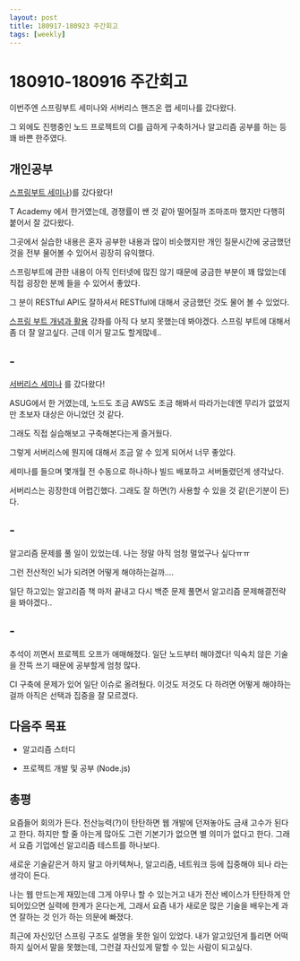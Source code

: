 ```yaml
---
layout: post
title: 180917-180923 주간회고
tags: [weekly]
---
```


# 180910-180916 주간회고

이번주엔 스프링부트 세미나와 서버리스 핸즈온 랩 세미나를 갔다왔다. 

그 외에도 진행중인 노드 프로젝트의 CI를 급하게 구축하거나 알고리즘 공부를 하는 등 꽤 바쁜 한주였다.


## 개인공부

[스프링부트 세미나](https://tacademy.skplanet.com/front/tacademy/courseinfo/campus.action))를 갔다왔다!

T Academy 에서 한거였는데, 경쟁률이 쌘 것 같아 떨어질까 조마조마 했지만 다행히 붙어서 잘 갔다왔다.

그곳에서 실습한 내용은 혼자 공부한 내용과 많이 비슷했지만 개인 질문시간에 궁금했던 것을 전부 물어볼 수 있어서 굉장히 유익했다.

스프링부트에 관한 내용이 아직 인터넷에 많진 않기 때문에 궁금한 부분이 꽤 많았는데 직접 굉장한 분께 들을 수 있어서 좋았다.

그 분이 RESTful API도 잘하셔서 RESTful에 대해서 궁금했던 것도 물어 볼 수 있었다.

[스프링 부트 개념과 활용](https://www.inflearn.com/course/%EC%8A%A4%ED%94%84%EB%A7%81%EB%B6%80%ED%8A%B8/) 강좌를 아직 다 보지 못했는데 봐야겠다.
스프링 부트에 대해서 좀 더 잘 알고싶다. 근데 이거 말고도 할게많네..

## -

[서버리스 세미나](https://www.meetup.com/ko-KR/awskrug/events/254611413/) 를 갔다왔다!

ASUG에서 한 거였는데, 노드도 조금 AWS도 조금 해봐서 따라가는데엔 무리가 없었지만 초보자 대상은 아니었던 것 같다.

그래도 직접 실습해보고 구축해본다는게 즐거웠다. 

그렇게 서버리스에 뭔지에 대해서 조금 알 수 있게 되어서 너무 좋았다.

세미나를 들으며 몇개월 전 수동으로 하나하나 빌드 배포하고 서버돌렸던게 생각났다.

서버리스는 굉장한데 어렵긴했다. 그래도 잘 하면(?) 사용할 수 있을 것 같(은기분이 든)다.

## -

알고리즘 문제를 풀 일이 있었는데. 나는 정말 아직 엄청 멀었구나 싶다ㅠㅠ

그런 전산적인 뇌가 되려면 어떻게 해야하는걸까....

일단 하고있는 알고리즘 책 마저 끝내고 다시 백준 문제 풀면서 알고리즘 문제해결전략을 봐야겠다..

## -

추석이 끼면서 프로젝트 오프가 애매해졌다. 일단 노드부터 해야겠다! 익숙치 않은 기술을 잔뜩 쓰기 때문에 공부할게 엄청 많다.

CI 구축에 문제가 있어 일단 이슈로 올려뒀다. 이것도 저것도 다 하려면 어떻게 해야하는걸까 아직은 선택과 집중을 잘 모르겠다.


## 다음주 목표

* 알고리즘 스터디

* 프로젝트 개발 및 공부 (Node.js)


## 총평

요즘들어 회의가 든다. 전산능력(?)이 탄탄하면 웹 개발에 던져놓아도 금새 고수가 된다고 한다. 하지만 할 줄 아는게 많아도 그런 기본기가 없으면
별 의미가 없다고 한다. 그래서 요즘 기업에선 알고리즘 테스트를 하나보다.

새로운 기술같은거 하지 말고 아키텍쳐나, 알고리즘, 네트워크 등에 집중해야 되나 라는 생각이 든다. 

나는 웹 만드는게 재밌는데 그게 아무나 할 수 있는거고 내가 전산 베이스가 탄탄하게 안되어있으면 실력에 한계가 온다는게, 
그래서 요즘 내가 새로운 많은 기술을 배우는게 과연 잘하는 것 인가 하는 의문에 빠졌다.

최근에 자신있던 스프링 구조도 설명을 못한 일이 있었다. 내가 알고있던게 틀리면 어떡하지 싶어서 말을 못했는데, 그런걸 자신있게 말할 수 있는 사람이 되고싶다.



